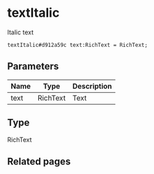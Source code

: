 # textItalic
Italic text

```
textItalic#d912a59c text:RichText = RichText;
```

## Parameters
| Name | Type | Description |
| ---- | :----: | ----------- |
| text | RichText | Text |


## Type
RichText

## Related pages
